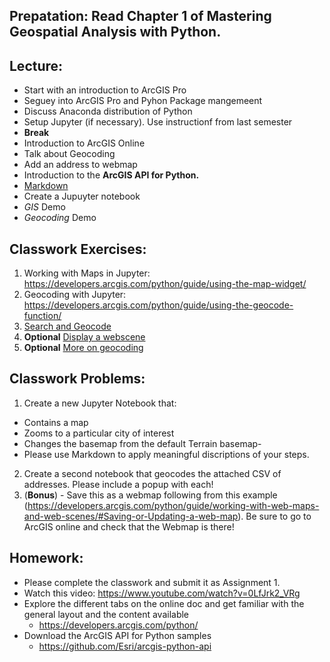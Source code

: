 ## Prepatation: Read Chapter 1 of **Mastering Geospatial Analysis with Python**.

## Lecture:
- Start with an introduction to ArcGIS Pro
- Seguey into ArcGIS Pro and Pyhon Package mangemeent
- Discuss Anaconda distribution of Python
- Setup Jupyter (if necessary). Use instructionf from last semester
- **Break**
- Introduction to ArcGIS Online
- Talk about Geocoding
- Add an address to webmap
- Introduction to the **ArcGIS API for Python.**
- [Markdown](https://www.markdowntutorial.com/)
- Create a Jupuyter notebook
- *GIS* Demo
- *Geocoding* Demo

## Classwork Exercises:
1. Working with Maps in Jupyter: https://developers.arcgis.com/python/guide/using-the-map-widget/
2. Geocoding with Jupyter: https://developers.arcgis.com/python/guide/using-the-geocode-function/
3. [Search and Geocode](https://developers.arcgis.com/labs/python/search-and-geocode/)
4. **Optional** [Display a webscene](https://developers.arcgis.com/labs/python/display-web-scene/)
4. **Optional** [More on geocoding](https://developers.arcgis.com/python/guide/understanding-geocoders/)

## Classwork Problems:
1. Create a new Jupyter Notebook that:
  - Contains a map
  - Zooms to a particular city of interest
  - Changes the basemap from the default Terrain basemap-
  - Please use Markdown to apply meaningful discriptions of your steps.
2. Create a second notebook that geocodes the attached CSV of addresses. Please include a popup with each!
3. (**Bonus**) - Save this as a webmap following from this example (https://developers.arcgis.com/python/guide/working-with-web-maps-and-web-scenes/#Saving-or-Updating-a-web-map). Be sure to go to ArcGIS online and check that the Webmap is there!



## Homework:
- Please complete the classwork and submit it as Assignment 1.
- Watch this video: https://www.youtube.com/watch?v=0LfJrk2_VRg
- Explore the different tabs on the online doc and get familiar with the general layout and the content available
  - https://developers.arcgis.com/python/ 
- Download the ArcGIS API for Python samples 
  - https://github.com/Esri/arcgis-python-api
